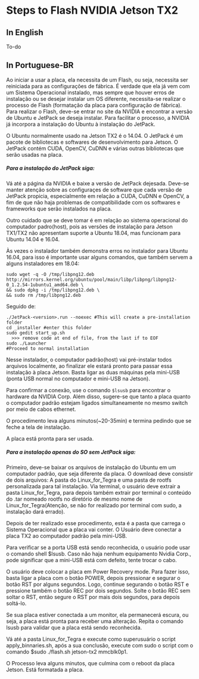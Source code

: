 # Steps to Flash NVIDIA Jetson TX2

## In English
To-do




## In Portuguese-BR

Ao iniciar a usar a placa, ela necessita de um Flash, ou seja, necessita ser reiniciada para as configurações de fábrica.
É verdade que ela já vem com um Sistema Operacional instalado, mas sempre que houver erros de instalação ou se desejar instalar um OS diferente, necessita-se realizar o processo de Flash (formatação da placa para configuração de fábrica).
Para realizar o Flash, deve-se entrar no site da NVIDIA e encontrar a versão de Ubuntu e JetPack se deseja instalar.
Para facilitar o processo, a NVIDIA já incorpora a instalação do Ubuntu à instalação do JetPack.

O Ubuntu normalmente usado na Jetson TX2 é o 14.04.
O JetPack é um pacote de bibliotecas e softwares de desenvolvimento para Jetson. O JetPack contém CUDA, OpenCV, CuDNN e várias outras bibliotecas que serão usadas na placa. 

##### Para a instalação do JetPack siga: 

Vá até a página da NVIDIA e baixe a versão de JetPack dejesada.
Deve-se manter atenção sobre as configuraçes de software que cada versão de JetPack propicia, especialmente em relação a CUDA, CuDNN e OpenCV, a fim de que não haja problemas de compatibilidade com os softwares e frameworks que serão instalados na placa.

Outro cuidado que se deve tomar é em relação ao sistema operacional do computador padro(host), pois as versões de instalação para Jetson TX1/TX2 não apresentam suporte a Ubuntu 18.04, mas funcionam para Ubuntu 14.04 e 16.04.

Às vezes o instalador também demonstra erros no instalador para Ubuntu 16.04, para isso é importante usar alguns comandos, que também servem a alguns instaladores em 18.04:

```
sudo wget -q -O /tmp/libpng12.deb http://mirrors.kernel.org/ubuntu/pool/main/libp/libpng/libpng12-0_1.2.54-1ubuntu1_amd64.deb \
&& sudo dpkg -i /tmp/libpng12.deb \
&& sudo rm /tmp/libpng12.deb  
```
Seguido de:

```
./JetPack-<version>.run --noexec #This will create a pre-installation folder
cd _installer #enter this folder
sudo gedit start_up.sh
  >>> remove code at end of file, from the last if to EOF
sudo ./Launcher
#Proceed to normal installation
```
Nesse instalador, o computador padrão(host) vai pré-instalar todos arquivos localmente, ao finalizar ele estará pronto para passar essa instalação à placa Jetson. Basta ligar as duas máquinas pela mini-USB (ponta USB normal no computador e mini-USB na Jetson).

Para confirmar a conexão, use o comando ```$lsusb``` para encontrar o hardware da NVIDIA Corp.
Além disso, sugere-se que tanto a placa quanto o computador padrão estejam ligados simultaneamente no mesmo switch por meio de cabos ethernet.

O procedimento leva alguns minutos(~20-35min) e termina pedindo que se feche a tela de instalação.

A placa está pronta para ser usada.  

##### Para a instalação apenas do SO sem JetPack siga: 

Primeiro, deve-se baixar os arquivos de instalação do Ubuntu em um computador padrão, que seja diferente da placa. O download deve consistir de dois arquivos: A pasta do Linux_for_Tegra e uma pasta de rootfs personalizada para tal instalação. Via terminal, o usuário deve extrair a pasta Linux_for_Tegra, para depois também extrair por terminal o conteúdo do .tar nomeado rootfs no diretório de mesmo nome de Linux_for_Tegra(Atenção, se não for realizado por terminal com sudo, a instalação dará errado).

Depois de ter realizado esse procedimento, esta é a pasta que carrega o Sistema Operacional que a placa vai conter. O Usuário deve conectar a placa TX2 ao computador padrão pela mini-USB.

Para verificar se a porta USB está sendo reconhecida, o usuário pode usar o comando shell $lsusb.
Caso não haja nenhum equipamento Nvidia Corp., pode significar que a mini-USB está com defeito, tente trocar o cabo.

O usuário deve colocar a placa em Power Recovery mode. Para fazer isso, basta ligar a placa com o botão POWER, depois pressionar e segurar o botão RST por alguns segundos. Logo, continue segurando o botão RST e pressione também o botão REC por dois segundos. Solte o botão REC sem soltar o RST, então segure o RST por mais dois segundos, para depois soltá-lo. 

Se sua placa estiver conectada a um monitor, ela permanecerá escura, ou seja, a placa está pronta para receber uma alteração. Repita o comando lsusb para validar que a placa está sendo reconhecida. 

Vá até a pasta Linux_for_Tegra e execute como superusuário o script apply_binnaries.sh, após a sua conclusão, execute com sudo o script com o comando $sudo ./flash.sh jetson-tx2 mmcblk0p1.

O Processo leva alguns minutos, que culmina com o reboot da placa Jetson. Está formatada a placa.


